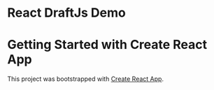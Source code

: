 # React DraftJs Demo

# Getting Started with Create React App

This project was bootstrapped with [Create React App](https://github.com/facebook/create-react-app).
